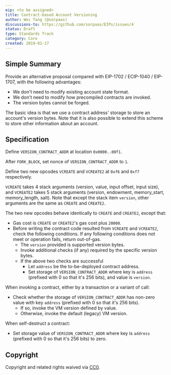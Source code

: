 ```yaml
---
eip: <to be assigned>
title: Contract-based Account Versioning
author: Wei Tang (@sorpaas)
discussions-to: https://github.com/sorpaas/EIPs/issues/4
status: Draft
type: Standards Track
category: Core
created: 2019-01-17
---
```


## Simple Summary

Provide an alternative proposal compared with EIP-1702 / ECIP-1040 /
EIP-1707, with the following advantages:

* We don't need to modify existing account state format.
* We don't need to modify how precompiled contracts are invoked.
* The version bytes cannot be forged.

The basic idea is that we use a contract address' storage to store an
account's version bytes. Note that it is also possible to extend this
scheme to store other information about an account.

## Specification

Define `VERSION_CONTRACT_ADDR` at location `0x0000..00f1`.

After `FORK_BLOCK`, set nonce of `VERSION_CONTRACT_ADDR` to `1`.

Define two new opcodes `VCREATE` and `VCREATE2` at `0xf6` and `0xf7`
respectively.

`VCREATE` takes 4 stack arguments (version, value, input offset, input
size), and `VCREATE2` takes 5 stack arguments (version, endowment,
memory_start, memory_length, salt). Note that except the stack item
`version`, other arguments are the same as `CREATE` and `CREATE2`.

The two new opcodes behave identically to `CREATE` and `CREATE2`,
except that:

* Gas cost is `CREATE` or `CREATE2`'s gas cost plus `20000`.
* Before writing the contract code resulted from `VCREATE` and
  `VCREATE2`, check the following conditions. If any following
  conditions does not meet or operation fails, return out-of-gas.
  * The `version` provided is supported version bytes. 
  * Invoke additional checks (if any) required by the specific version
    bytes.
  * If the above two checks are successful
    * Let `address` be the to-be-deployed contract address.
    * Set storage of `VERSION_CONTRACT_ADDR` where key is `address`
      (prefixed with 0 so that it's 256 bits), and value is `version`.
      
When invoking a contract, either by a transaction or a variant of
call:

* Check whether the storage of `VERSION_CONTRACT_ADDR` has non-zero
  value with key `address` (prefixed with 0 so that it's 256 bits).
  * If so, invoke the VM version defined by value.
  * Otherwise, invoke the default (legacy) VM version.
  
When self-destruct a contract:

* Set storage value of `VERSION_CONTRACT_ADDR` where key is `address`
  (prefixed with 0 so that it's 256 bits) to zero.

## Copyright

Copyright and related rights waived via
[CC0](https://creativecommons.org/publicdomain/zero/1.0/).

